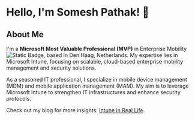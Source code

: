 # Hello, I'm Somesh Pathak! 👋

## About Me
I'm a **Microsoft Most Valuable Professional (MVP)** in Enterprise Mobility ![Static Badge](https://img.shields.io/badge/Intune%20-%20MVP?logo=Microsoft&color=blue), based in Den Haag, Netherlands. My expertise lies in Microsoft Intune, focusing on scalable, cloud-based enterprise mobility management and security solutions. 


As a seasoned IT professional, I specialize in mobile device management (MDM) and mobile application management (MAM). My aim is to leverage Microsoft Intune to strengthen IT infrastructures and enhance security protocols.

Check out my blog for more insights: [Intune in Real Life](https://www.intuneirl.com/).
